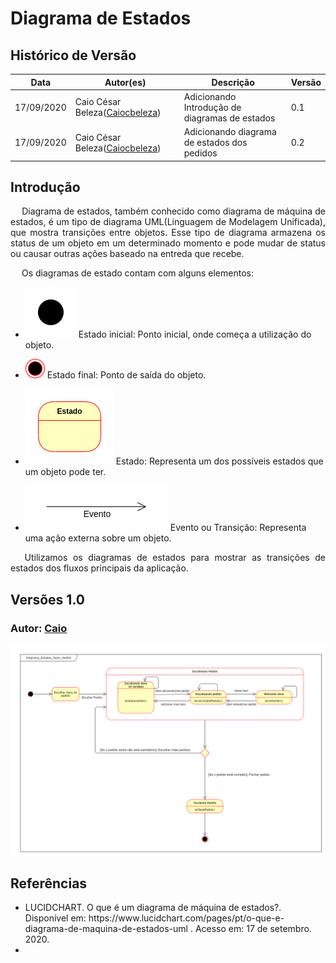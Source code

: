 # Diagrama de Estados
## Histórico de Versão

<table>
  <thead>
    <tr>
      <th>Data</th>
      <th>Autor(es)</th>   
      <th>Descrição</th>
      <th>Versão</th>  
    </tr>
  </thead>
  <tbody>
    <tr>
      <td>17/09/2020</td>
      <td>Caio César Beleza(<a target="blank" href="https://github.com/Caiocbeleza">Caiocbeleza</a>)</td>
      <td>Adicionando Introdução de diagramas de estados</td>
      <td>
     0.1  
      </td>
    </tr>
    <tr>
      <td>17/09/2020</td>
      <td>Caio César Beleza(<a target="blank" href="https://github.com/Caiocbeleza">Caiocbeleza</a>)</td>
      <td>Adicionando diagrama de estados dos pedidos</td>
      <td>
     0.2  
      </td>
    </tr>
  </tbody>
</table>

## Introdução

<p align="justify">&emsp;
Diagrama de estados, também conhecido como diagrama de máquina de estados, é um tipo de diagrama UML(Linguagem de Modelagem Unificada), que mostra transições entre objetos. Esse tipo de diagrama armazena os status de um objeto em um determinado momento e pode mudar de status ou causar outras ações baseado na entreda que recebe.
</p>
<p align="justify">&emsp;
Os diagramas de estado contam com alguns elementos:
<ul>
<li>

![Estado Inicial](../../images/UML/EstadoInicial.png)
Estado inicial: Ponto inicial, onde começa a utilização do objeto.</li>
<li>

![Estado Inicial](../../images/UML/EstadoFinal.png)
Estado final: Ponto de saída do objeto.</li>

<li>

![Estado Inicial](../../images/UML/Estado.png)
Estado: Representa um dos possíveis estados que um objeto pode ter.</li>

<li>

![Estado Inicial](../../images/UML/Evento.png)
Evento ou Transição: Representa uma ação externa sobre um objeto.</li>
</ul>
</p>

<p align="justify">&emsp;
Utilizamos os diagramas de estados para mostrar as transições de estados dos fluxos principais da aplicação.
</p>

## Versões 1.0

### Autor: [Caio](https://github.com/Caiocbeleza)

![Diagrama estados pedidos](../../images/UML/DiagramaEstadoPedido.png)

## Referências
<ul>
<li>LUCIDCHART.
O que é um diagrama de máquina de estados?. Disponível em: https://www.lucidchart.com/pages/pt/o-que-e-diagrama-de-maquina-de-estados-uml . Acesso em: 17 de setembro. 2020. </li>
<li></li>
</ul>
